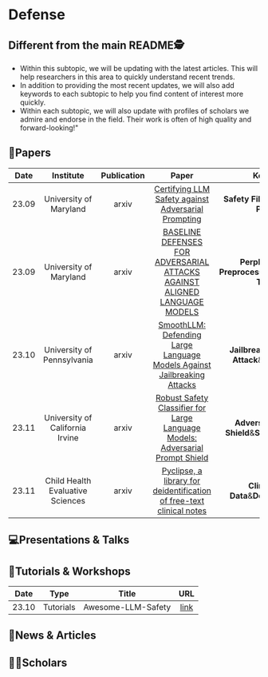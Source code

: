 # Defense

## Different from the main README🕵️

- Within this subtopic, we will be updating with the latest articles. This will help researchers in this area to quickly understand recent trends.
- In addition to providing the most recent updates, we will also add keywords to each subtopic to help you find content of interest more quickly.
- Within each subtopic, we will also update with profiles of scholars we admire and endorse in the field. Their work is often of high quality and forward-looking!"


## 📑Papers

| Date  |            Institute             | Publication |                                                       Paper                                                       |                            Keywords                             |
|:-----:|:--------------------------------:|:-----------:|:-----------------------------------------------------------------------------------------------------------------:|:---------------------------------------------------------------:|
| 23.09 |      University of Maryland      |    arxiv    |              [Certifying LLM Safety against Adversarial Prompting](https://arxiv.org/abs/2309.02705)              |            **Safety Filter**&**Adversarial Prompts**            |
| 23.09 |      University of Maryland      |    arxiv    |   [BASELINE DEFENSES FOR ADVERSARIAL ATTACKS AGAINST ALIGNED LANGUAGE MODELS](https://arxiv.org/abs/2309.00614)   | **Perplexity**&**Input Preprocessing**&**Adversarial Training** |
| 23.10 |    University of Pennsylvania    |    arxiv    |    [SmoothLLM: Defending Large Language Models Against Jailbreaking Attacks](https://arxiv.org/abs/2310.03684)    |      **Jailbreak**&**Adversarial Attack**&**Perturbation**      |
| 23.11 | University of California Irvine  |    arxiv    | [Robust Safety Classifier for Large Language Models: Adversarial Prompt Shield](https://arxiv.org/abs/2311.00172) |       **Adversarial Prompt Shield**&**Safety Classifier**       |
| 23.11 | Child Health Evaluative Sciences |    arxiv    |     [Pyclipse, a library for deidentification of free-text clinical notes](https://arxiv.org/abs/2311.02748)      |           **Clinical Text Data**&**Deidentification**           |



## 💻Presentations & Talks


## 📖Tutorials & Workshops

| Date  |   Type    |       Title        |                         URL                          |
|:-----:|:---------:|:------------------:|:----------------------------------------------------:|
| 23.10 | Tutorials | Awesome-LLM-Safety | [link](https://github.com/ydyjya/Awesome-LLM-Safety) |

## 📰News & Articles

## 🧑‍🏫Scholars
